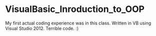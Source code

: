 # VisualBasic_Inroduction_to_OOP
My first actual coding experience was in this class. Written in VB using Visual Studio 2012. Terrible code. :) 
